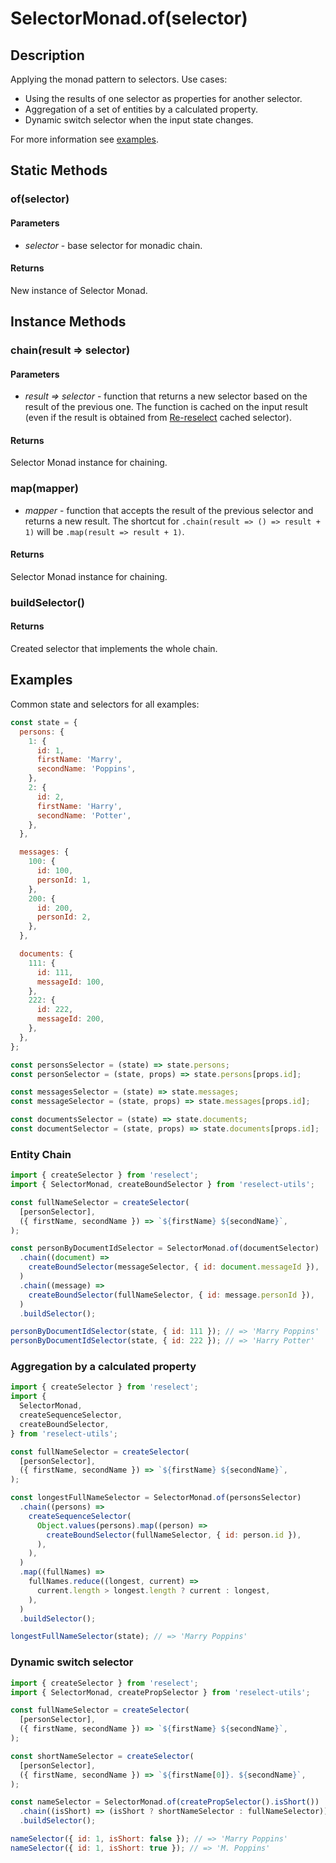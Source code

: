 # SelectorMonad.of(selector)

## Description

Applying the monad pattern to selectors. Use cases:

- Using the results of one selector as properties for another selector.
- Aggregation of a set of entities by a calculated property.
- Dynamic switch selector when the input state changes.

For more information see [examples](#examples).

## Static Methods

### of(selector)

#### Parameters

- _selector_ - base selector for monadic chain.

#### Returns

New instance of Selector Monad.

## Instance Methods

### chain(result => selector)

#### Parameters

- _result => selector_ - function that returns a new selector based on the result of the previous one.
  The function is cached on the input result (even if the result is obtained
  from [Re-reselect](https://github.com/toomuchdesign/re-reselect) cached selector).

#### Returns

Selector Monad instance for chaining.

### map(mapper)

- _mapper_ - function that accepts the result of the previous selector and returns a new result.
  The shortcut for `.chain(result => () => result + 1)` will be `.map(result => result + 1)`.

#### Returns

Selector Monad instance for chaining.

### buildSelector()

#### Returns

Created selector that implements the whole chain.

## Examples

Common state and selectors for all examples:

```js
const state = {
  persons: {
    1: {
      id: 1,
      firstName: 'Marry',
      secondName: 'Poppins',
    },
    2: {
      id: 2,
      firstName: 'Harry',
      secondName: 'Potter',
    },
  },

  messages: {
    100: {
      id: 100,
      personId: 1,
    },
    200: {
      id: 200,
      personId: 2,
    },
  },

  documents: {
    111: {
      id: 111,
      messageId: 100,
    },
    222: {
      id: 222,
      messageId: 200,
    },
  },
};

const personsSelector = (state) => state.persons;
const personSelector = (state, props) => state.persons[props.id];

const messagesSelector = (state) => state.messages;
const messageSelector = (state, props) => state.messages[props.id];

const documentsSelector = (state) => state.documents;
const documentSelector = (state, props) => state.documents[props.id];
```

### Entity Chain

```js
import { createSelector } from 'reselect';
import { SelectorMonad, createBoundSelector } from 'reselect-utils';

const fullNameSelector = createSelector(
  [personSelector],
  ({ firstName, secondName }) => `${firstName} ${secondName}`,
);

const personByDocumentIdSelector = SelectorMonad.of(documentSelector)
  .chain((document) =>
    createBoundSelector(messageSelector, { id: document.messageId }),
  )
  .chain((message) =>
    createBoundSelector(fullNameSelector, { id: message.personId }),
  )
  .buildSelector();

personByDocumentIdSelector(state, { id: 111 }); // => 'Marry Poppins'
personByDocumentIdSelector(state, { id: 222 }); // => 'Harry Potter'
```

### Aggregation by a calculated property

```js
import { createSelector } from 'reselect';
import {
  SelectorMonad,
  createSequenceSelector,
  createBoundSelector,
} from 'reselect-utils';

const fullNameSelector = createSelector(
  [personSelector],
  ({ firstName, secondName }) => `${firstName} ${secondName}`,
);

const longestFullNameSelector = SelectorMonad.of(personsSelector)
  .chain((persons) =>
    createSequenceSelector(
      Object.values(persons).map((person) =>
        createBoundSelector(fullNameSelector, { id: person.id }),
      ),
    ),
  )
  .map((fullNames) =>
    fullNames.reduce((longest, current) =>
      current.length > longest.length ? current : longest,
    ),
  )
  .buildSelector();

longestFullNameSelector(state); // => 'Marry Poppins'
```

### Dynamic switch selector

```js
import { createSelector } from 'reselect';
import { SelectorMonad, createPropSelector } from 'reselect-utils';

const fullNameSelector = createSelector(
  [personSelector],
  ({ firstName, secondName }) => `${firstName} ${secondName}`,
);

const shortNameSelector = createSelector(
  [personSelector],
  ({ firstName, secondName }) => `${firstName[0]}. ${secondName}`,
);

const nameSelector = SelectorMonad.of(createPropSelector().isShort())
  .chain((isShort) => (isShort ? shortNameSelector : fullNameSelector))
  .buildSelector();

nameSelector({ id: 1, isShort: false }); // => 'Marry Poppins'
nameSelector({ id: 1, isShort: true }); // => 'M. Poppins'
```
